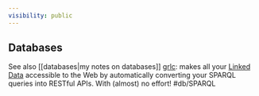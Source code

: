 ```yaml
---
visibility: public
---
```

## Databases
See also [[databases|my notes on databases]]
[grlc](https://grlc.io/): makes all your [Linked Data](https://www.w3.org/DesignIssues/LinkedData.html) accessible to the Web by automatically converting your SPARQL queries into RESTful APIs. With (almost) no effort! #db/SPARQL
